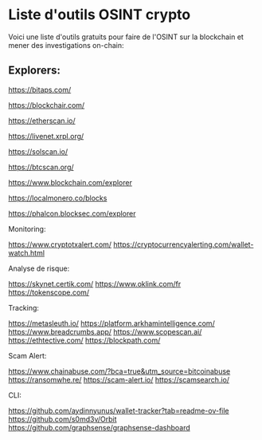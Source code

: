 # Liste d'outils OSINT crypto


Voici une liste d'outils gratuits pour faire de l'OSINT sur la blockchain et mener des investigations on-chain: 



## Explorers:

https://bitaps.com/

https://blockchair.com/

https://etherscan.io/

https://livenet.xrpl.org/

https://solscan.io/

https://btcscan.org/

https://www.blockchain.com/explorer

https://localmonero.co/blocks

https://phalcon.blocksec.com/explorer



Monitoring:

https://www.cryptotxalert.com/
https://cryptocurrencyalerting.com/wallet-watch.html

Analyse de risque:

https://skynet.certik.com/
https://www.oklink.com/fr
https://tokenscope.com/


Tracking:

https://metasleuth.io/
https://platform.arkhamintelligence.com/
https://www.breadcrumbs.app/
https://www.scopescan.ai/
https://ethtective.com/
https://blockpath.com/


Scam Alert:

https://www.chainabuse.com/?bca=true&utm_source=bitcoinabuse
https://ransomwhe.re/
https://scam-alert.io/
https://scamsearch.io/


CLI:

https://github.com/aydinnyunus/wallet-tracker?tab=readme-ov-file
https://github.com/s0md3v/Orbit
https://github.com/graphsense/graphsense-dashboard




